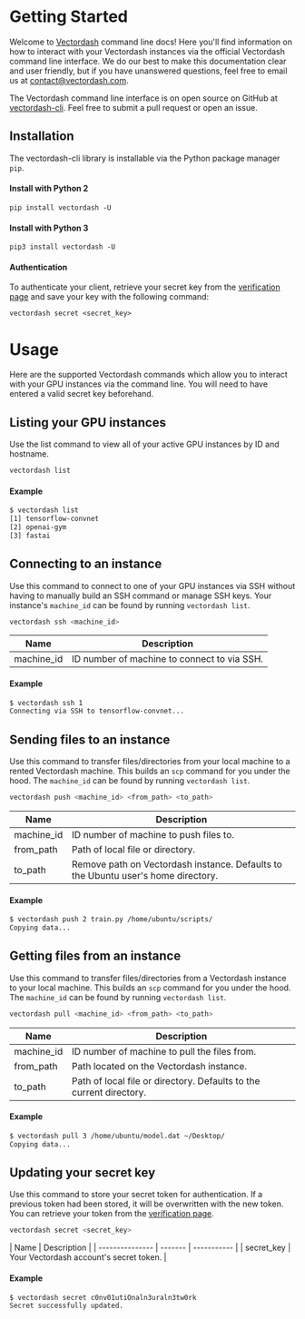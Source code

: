 # Getting Started

Welcome to [Vectordash](https://vectordash.com/) command line docs! Here you'll find information on how to interact with your Vectordash instances via the official Vectordash command line interface. We do our best to make this documentation clear and user friendly, but if you have unanswered questions, feel free to email us at [contact@vectordash.com](mailto:contact@vectordash.com).


The Vectordash command line interface is on open source on GitHub at [vectordash-cli](https://github.com/Vectordash/vectordash-cli). Feel free to submit a pull request or open an issue.


## Installation

The vectordash-cli library is installable via the Python package manager `pip`.


#### Install with Python 2
`pip install vectordash -U`


#### Install with Python 3
`pip3 install vectordash -U`


#### Authentication
To authenticate your client, retrieve your secret key from the [verification page](https://vectordash.com/edit/verification/) and save your key with the following command:

`vectordash secret <secret_key>`


# Usage
Here are the supported Vectordash commands which allow you to interact with your GPU instances via the command line. You will need to have entered a valid secret key beforehand.


## Listing your GPU instances
Use the list command to view all of your active GPU instances by ID and hostname.

```bash
vectordash list
```
#### Example
```bash
$ vectordash list
[1] tensorflow-convnet
[2] openai-gym
[3] fastai
```

## Connecting to an instance
Use this command to connect to one of your GPU instances via SSH without having to manually build an SSH command
or manage SSH keys.
Your instance's  `machine_id` can be found by running `vectordash list`.

```bash
vectordash ssh <machine_id>
```

| Name | Description |
| --------------- | ----------- |
| machine_id | ID number of machine to connect to via SSH. |




#### Example
```bash
$ vectordash ssh 1
Connecting via SSH to tensorflow-convnet...
```


## Sending files to an instance

Use this command to transfer files/directories from your local machine to a rented Vectordash machine. This builds an `scp` command for you under the hood. The `machine_id` can be found by running `vectordash list`.

```bash
vectordash push <machine_id> <from_path> <to_path>
```

| Name | Description |
| --------------- | ----------- |
| machine_id | ID number of machine to push files to. |
| from_path | Path of local file or directory. |
| to_path | Remove path on Vectordash instance. Defaults to the Ubuntu user's home directory. |


#### Example
```bash
$ vectordash push 2 train.py /home/ubuntu/scripts/
Copying data...
```



## Getting files from an instance

Use this command to transfer files/directories from a Vectordash instance to your local machine. This builds an `scp` command for you under the hood. The `machine_id` can be found by running `vectordash list`.

```bash
vectordash pull <machine_id> <from_path> <to_path>
```

| Name | Description |
| --------------- | ----------- |
| machine_id | ID number of machine to pull the files from. |
| from_path | Path located on the Vectordash instance. |
| to_path | Path of local file or directory. Defaults to the current directory. |




#### Example
```bash
$ vectordash pull 3 /home/ubuntu/model.dat ~/Desktop/
Copying data...
```

## Updating your secret key

Use this command to store your secret token for authentication.
If a previous token had been stored, it will be overwritten with the new token.
You can retrieve your token from the [verification page](https://vectordash.com/edit/verification/).

```bash
vectordash secret <secret_key>
```

| Name | Description |
| --------------- | ------- | ----------- |
| secret_key | Your Vectordash account's secret token. |




#### Example
```bash
$ vectordash secret c0nv01utiOnaln3uraln3tw0rk
Secret successfully updated.
```
